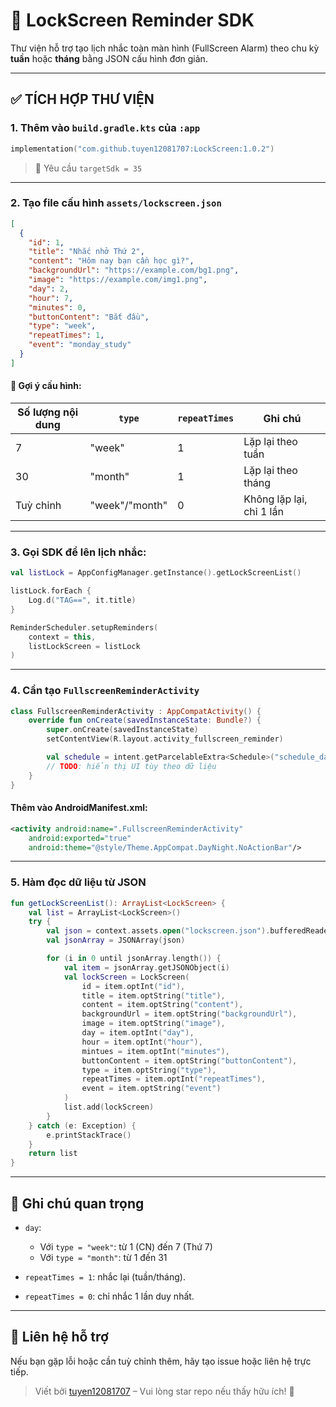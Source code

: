 
# 📱 LockScreen Reminder SDK

Thư viện hỗ trợ tạo lịch nhắc toàn màn hình (FullScreen Alarm) theo chu kỳ **tuần** hoặc **tháng** bằng JSON cấu hình đơn giản.

---

## ✅ TÍCH HỢP THƯ VIỆN

### 1. Thêm vào `build.gradle.kts` của `:app`

```kotlin
implementation("com.github.tuyen12081707:LockScreen:1.0.2")
```

> 🔧 Yêu cầu `targetSdk = 35`

---

### 2. Tạo file cấu hình `assets/lockscreen.json`

```json
[
  {
    "id": 1,
    "title": "Nhắc nhở Thứ 2",
    "content": "Hôm nay bạn cần học gì?",
    "backgroundUrl": "https://example.com/bg1.png",
    "image": "https://example.com/img1.png",
    "day": 2,
    "hour": 7,
    "minutes": 0,
    "buttonContent": "Bắt đầu",
    "type": "week",
    "repeatTimes": 1,
    "event": "monday_study"
  }
]
```

#### 📌 Gợi ý cấu hình:
| Số lượng nội dung | `type`  | `repeatTimes` | Ghi chú                         |
|-------------------|---------|----------------|----------------------------------|
| 7                 | "week"  | 1              | Lặp lại theo tuần               |
| 30                | "month" | 1              | Lặp lại theo tháng              |
| Tuỳ chỉnh         | "week"/"month" | 0 | Không lặp lại, chỉ 1 lần        |

---

### 3. Gọi SDK để lên lịch nhắc:

```kotlin
val listLock = AppConfigManager.getInstance().getLockScreenList()

listLock.forEach {
    Log.d("TAG==", it.title)
}

ReminderScheduler.setupReminders(
    context = this,
    listLockScreen = listLock
)
```

---

### 4. Cần tạo `FullscreenReminderActivity`

```kotlin
class FullscreenReminderActivity : AppCompatActivity() {
    override fun onCreate(savedInstanceState: Bundle?) {
        super.onCreate(savedInstanceState)
        setContentView(R.layout.activity_fullscreen_reminder)

        val schedule = intent.getParcelableExtra<Schedule>("schedule_data")
        // TODO: hiển thị UI tùy theo dữ liệu
    }
}
```

#### Thêm vào AndroidManifest.xml:

```xml
<activity android:name=".FullscreenReminderActivity"
    android:exported="true"
    android:theme="@style/Theme.AppCompat.DayNight.NoActionBar"/>
```

---

### 5. Hàm đọc dữ liệu từ JSON

```kotlin
fun getLockScreenList(): ArrayList<LockScreen> {
    val list = ArrayList<LockScreen>()
    try {
        val json = context.assets.open("lockscreen.json").bufferedReader().use { it.readText() }
        val jsonArray = JSONArray(json)

        for (i in 0 until jsonArray.length()) {
            val item = jsonArray.getJSONObject(i)
            val lockScreen = LockScreen(
                id = item.optInt("id"),
                title = item.optString("title"),
                content = item.optString("content"),
                backgroundUrl = item.optString("backgroundUrl"),
                image = item.optString("image"),
                day = item.optInt("day"),
                hour = item.optInt("hour"),
                mintues = item.optInt("minutes"),
                buttonContent = item.optString("buttonContent"),
                type = item.optString("type"),
                repeatTimes = item.optInt("repeatTimes"),
                event = item.optString("event")
            )
            list.add(lockScreen)
        }
    } catch (e: Exception) {
        e.printStackTrace()
    }
    return list
}
```

---

## 📌 Ghi chú quan trọng

- `day`:
    - Với `type = "week"`: từ 1 (CN) đến 7 (Thứ 7)
    - Với `type = "month"`: từ 1 đến 31

- `repeatTimes = 1`: nhắc lại (tuần/tháng).
- `repeatTimes = 0`: chỉ nhắc 1 lần duy nhất.

---

## 📧 Liên hệ hỗ trợ

Nếu bạn gặp lỗi hoặc cần tuỳ chỉnh thêm, hãy tạo issue hoặc liên hệ trực tiếp.

> Viết bởi [tuyen12081707](https://github.com/tuyen12081707) – Vui lòng star repo nếu thấy hữu ích! 🌟
